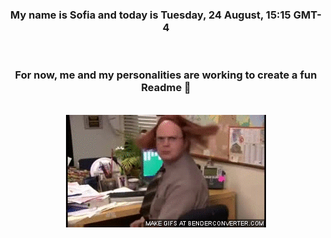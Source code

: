 


<div align="center">
<h3 >My name is Sofia and today is Tuesday, 24 August, 15:15 GMT-4</h3><br>
<h3 >For now, me and my personalities are working to create a fun Readme 👋
</h3><br>
<img src='img/dwight.gif' alt='working...'/>
</div>
